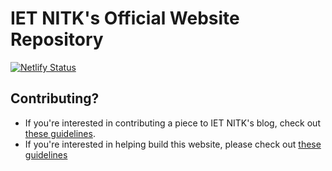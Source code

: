 # IET NITK's Official Website Repository
[![Netlify Status](https://api.netlify.com/api/v1/badges/28e6fade-cb6c-4f32-bd05-1ddf7c049f09/deploy-status)](https://app.netlify.com/sites/ietnitk/deploys)

## Contributing?
- If you're interested in contributing a piece to IET NITK's blog, check out [these guidelines](CONTRIBUTE/BLOG.md).
- If you're interested in helping build this website, please check out [these guidelines](CONTRIBUTE/BUILD.md)